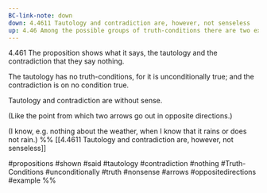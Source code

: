 ```yaml
---
BC-link-note: down
down: 4.4611 Tautology and contradiction are, however, not senseless
up: 4.46 Among the possible groups of truth-conditions there are two extreme cases.
---
```

4.461 The proposition shows what it says, the tautology and the contradiction that they say nothing.

The tautology has no truth-conditions, for it is unconditionally true; and the contradiction is on no condition true.

Tautology and contradiction are without sense.

(Like the point from which two arrows go out in opposite directions.)

(I know, e.g. nothing about the weather, when I know that it rains or does not rain.)
%%
[[4.4611 Tautology and contradiction are, however, not senseless]]

#propositions #shown #said #tautology #contradiction #nothing #Truth-Conditions #unconditionally #truth #nonsense #arrows #oppositedirections #example %%